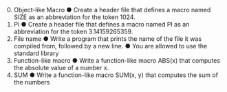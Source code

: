0. Object-like Macro
● Create a header file that defines a macro named SIZE as an abbreviation for
the token 1024.
1. Pi
● Create a header file that defines a macro named PI as an abbreviation for the
token 3.14159265359.
2. File name
● Write a program that prints the name of the file it was compiled from, followed
by a new line.
● You are allowed to use the standard library
3. Function-like macro
● Write a function-like macro ABS(x) that computes the absolute value of a
number x.
4. SUM
● Write a function-like macro SUM(x, y) that computes the sum of the numbers
